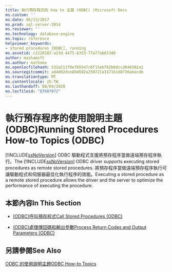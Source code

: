 ```yaml
---
title: 執行預存程式的 how to 主題 (ODBC) |Microsoft Docs
ms.custom: ''
ms.date: 06/13/2017
ms.prod: sql-server-2014
ms.reviewer: ''
ms.technology: database-engine
ms.topic: reference
helpviewer_keywords:
- stored procedures [ODBC], running
ms.assetid: c2220182-a23d-4475-b353-77a77ab613d6
author: mashamsft
ms.author: mathoma
ms.openlocfilehash: 532a211f0e765547c6f15eb762b8dcc3048302a1
ms.sourcegitcommit: ad4d92dce894592a259721a1571b1d8736abacdb
ms.translationtype: MT
ms.contentlocale: zh-TW
ms.lasthandoff: 08/04/2020
ms.locfileid: "87607072"
---
```

# <a name="running-stored-procedures-how-to-topics-odbc"></a><span data-ttu-id="0e8ae-102">執行預存程序的使用說明主題 (ODBC)</span><span class="sxs-lookup"><span data-stu-id="0e8ae-102">Running Stored Procedures How-to Topics (ODBC)</span></span>
  <span data-ttu-id="0e8ae-103">[!INCLUDE[ssNoVersion](../../includes/ssnoversion-md.md)] ODBC 驅動程式支援將預存程序當做遠端預存程序執行。</span><span class="sxs-lookup"><span data-stu-id="0e8ae-103">The [!INCLUDE[ssNoVersion](../../includes/ssnoversion-md.md)] ODBC driver supports executing stored procedures as remote stored procedures.</span></span> <span data-ttu-id="0e8ae-104">將預存程序當做遠端預存程序執行可讓驅動程式和伺服器最佳化執行程序的效能。</span><span class="sxs-lookup"><span data-stu-id="0e8ae-104">Executing a stored procedure as a remote stored procedure allows the driver and the server to optimize the performance of executing the procedure.</span></span>  
  
## <a name="in-this-section"></a><span data-ttu-id="0e8ae-105">本節內容</span><span class="sxs-lookup"><span data-stu-id="0e8ae-105">In This Section</span></span>  
  
-   [<span data-ttu-id="0e8ae-106">&#40;ODBC&#41;呼叫預存程式</span><span class="sxs-lookup"><span data-stu-id="0e8ae-106">Call Stored Procedures &#40;ODBC&#41;</span></span>](../../relational-databases/native-client-odbc-how-to/running-stored-procedures-call-stored-procedures.md)  
  
-   [<span data-ttu-id="0e8ae-107">&#40;ODBC&#41;處理傳回碼和輸出參數</span><span class="sxs-lookup"><span data-stu-id="0e8ae-107">Process Return Codes and Output Parameters &#40;ODBC&#41;</span></span>](../../relational-databases/native-client-odbc-how-to/running-stored-procedures-process-return-codes-and-output-parameters.md)  
  
## <a name="see-also"></a><span data-ttu-id="0e8ae-108">另請參閱</span><span class="sxs-lookup"><span data-stu-id="0e8ae-108">See Also</span></span>  
 [<span data-ttu-id="0e8ae-109">ODBC 的使用說明主題</span><span class="sxs-lookup"><span data-stu-id="0e8ae-109">ODBC How-to Topics</span></span>](../../relational-databases/native-client-odbc-how-to/odbc-how-to-topics.md)  
  
  
